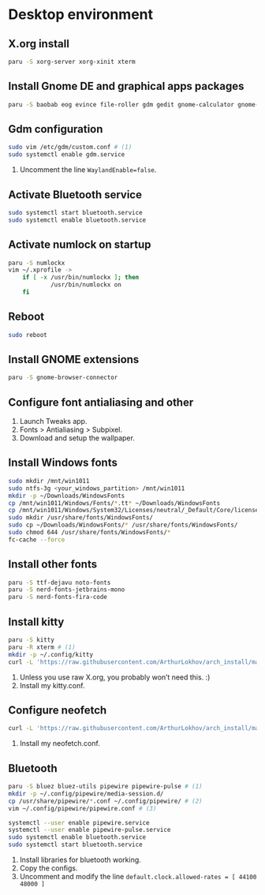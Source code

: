 # Desktop environment

## X.org install
```sh
paru -S xorg-server xorg-xinit xterm
```

## Install Gnome DE and graphical apps packages
```sh
paru -S baobab eog evince file-roller gdm gedit gnome-calculator gnome-characters gnome-control-center gnome-disk-utility gnome-font-viewer gnome-logs gnome-screenshot flameshot gnome-session gnome-settings-daemon gnome-shell gnome-shell-extensions gnome-system-monitor gnome-tweaks gnome-menus gvfs gvfs-google gvfs-smb mutter nautilus sushi dconf-editor google-chrome
```

## Gdm configuration
```sh
sudo vim /etc/gdm/custom.conf # (1)
sudo systemctl enable gdm.service
```

1. Uncomment the line `WaylandEnable=false`.

## Activate Bluetooth service
```sh
sudo systemctl start bluetooth.service
sudo systemctl enable bluetooth.service
```

## Activate numlock on startup
```sh
paru -S numlockx
vim ~/.xprofile ->
    if [ -x /usr/bin/numlockx ]; then
            /usr/bin/numlockx on
    fi
```

## Reboot
```sh
sudo reboot
```

## Install GNOME extensions
```sh
paru -S gnome-browser-connector
```

## Configure font antialiasing and other
1. Launch Tweaks app.
2. Fonts > Antialiasing > Subpixel.
3. Download and setup the wallpaper.

## Install Windows fonts
```sh
sudo mkdir /mnt/win1011
sudo ntfs-3g <your_windows_partition> /mnt/win1011
mkdir -p ~/Downloads/WindowsFonts
cp /mnt/win1011/Windows/Fonts/*.tt* ~/Downloads/WindowsFonts
cp /mnt/win1011/Windows/System32/Licenses/neutral/_Default/Core/license.rtf ~/Downloads/WindowsFonts
sudo mkdir /usr/share/fonts/WindowsFonts/
sudo cp ~/Downloads/WindowsFonts/* /usr/share/fonts/WindowsFonts/
sudo chmod 644 /usr/share/fonts/WindowsFonts/*
fc-cache --force
```

## Install other fonts
```sh
paru -S ttf-dejavu noto-fonts
paru -S nerd-fonts-jetbrains-mono
paru -S nerd-fonts-fira-code
```

## Install kitty
```sh
paru -S kitty
paru -R xterm # (1)
mkdir -p ~/.config/kitty
curl -L 'https://raw.githubusercontent.com/ArthurLokhov/arch_install/master/configs/.config/kitty/kitty.conf' > ~/.config/kitty/kitty.conf # (2)
```

1. Unless you use raw X.org, you probably won’t need this. :)
2. Install my kitty.conf.

## Configure neofetch
```sh
curl -L 'https://raw.githubusercontent.com/ArthurLokhov/arch_install/master/configs/.config/neofetch/neofetch.conf' > ~/.config/neofetch/neofetch.conf # (1)
```

1. Install my neofetch.conf.

## Bluetooth
```sh
paru -S bluez bluez-utils pipewire pipewire-pulse # (1)
mkdir -p ~/.config/pipewire/media-session.d/
cp /usr/share/pipewire/*.conf ~/.config/pipewire/ # (2)
vim ~/.config/pipewire/pipewire.conf # (3)

systemctl --user enable pipewire.service
systemctl --user enable pipewire-pulse.service
sudo systemctl enable bluetooth.service
sudo systemctl start bluetooth.service
```

1. Install libraries for bluetooth working.
2. Copy the configs.
3. Uncomment and modify the line `default.clock.allowed-rates = [ 44100 48000 ]`